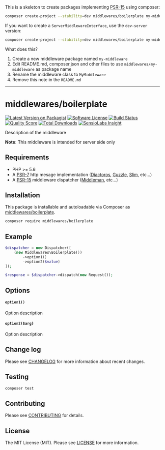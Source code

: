 This is a skeleton to create packages implementing [PSR-15](https://github.com/http-interop/http-middleware) using composer:

```sh
composer create-project --stability=dev middlewares/boilerplate my-middleware
```

If you want to create a `ServerMiddlewareInterface`, use the `dev-server` version:

```sh
composer create-project --stability=dev middlewares/boilerplate my-middleware dev-server
```

What does this?

1. Create a new middleware package named `my-middleware`
2. Edit README.md, composer.json and other files to use `middlewares/my-middleware` as package name
3. Rename the middleware class to `MyMiddleware`
4. Remove this note in the `README.md`

---

# middlewares/boilerplate

[![Latest Version on Packagist][ico-version]][link-packagist]
[![Software License][ico-license]](LICENSE.md)
[![Build Status][ico-travis]][link-travis]
[![Quality Score][ico-scrutinizer]][link-scrutinizer]
[![Total Downloads][ico-downloads]][link-downloads]
[![SensioLabs Insight][ico-sensiolabs]][link-sensiolabs]

Description of the middleware

**Note:** This middleware is intended for server side only

## Requirements

* PHP >= 5.6
* A [PSR-7](https://packagist.org/providers/psr/http-message-implementation) http mesage implementation ([Diactoros](https://github.com/zendframework/zend-diactoros), [Guzzle](https://github.com/guzzle/psr7), [Slim](https://github.com/slimphp/Slim), etc...)
* A [PSR-15](https://github.com/http-interop/http-middleware) middleware dispatcher ([Middleman](https://github.com/mindplay-dk/middleman), etc...)

## Installation

This package is installable and autoloadable via Composer as [middlewares/boilerplate](https://packagist.org/packages/middlewares/boilerplate).

```sh
composer require middlewares/boilerplate
```

## Example

```php
$dispatcher = new Dispatcher([
	(new Middlewares\Boilerplate())
		->option1()
		->option2($value)
]);

$response = $dispatcher->dispatch(new Request());
```

## Options

#### `option1()`

Option description

#### `option2($arg)`

Option description

## Change log

Please see [CHANGELOG](CHANGELOG.md) for more information about recent changes.

## Testing

```sh
composer test
```

## Contributing

Please see [CONTRIBUTING](CONTRIBUTING.md) for details.

## License

The MIT License (MIT). Please see [LICENSE](LICENSE) for more information.

[ico-version]: https://img.shields.io/packagist/v/middlewares/boilerplate.svg?style=flat-square
[ico-license]: https://img.shields.io/badge/license-MIT-brightgreen.svg?style=flat-square
[ico-travis]: https://img.shields.io/travis/middlewares/boilerplate/master.svg?style=flat-square
[ico-scrutinizer]: https://img.shields.io/scrutinizer/g/middlewares/boilerplate.svg?style=flat-square
[ico-downloads]: https://img.shields.io/packagist/dt/middlewares/boilerplate.svg?style=flat-square
[ico-sensiolabs]: https://img.shields.io/sensiolabs/i/36786f5a-2a15-4399-8817-8f24fcd8c0b4.svg?style=flat-square

[link-packagist]: https://packagist.org/packages/middlewares/boilerplate
[link-travis]: https://travis-ci.org/middlewares/boilerplate
[link-scrutinizer]: https://scrutinizer-ci.com/g/middlewares/boilerplate
[link-downloads]: https://packagist.org/packages/middlewares/boilerplate
[link-sensiolabs]: https://insight.sensiolabs.com/projects/36786f5a-2a15-4399-8817-8f24fcd8c0b4
